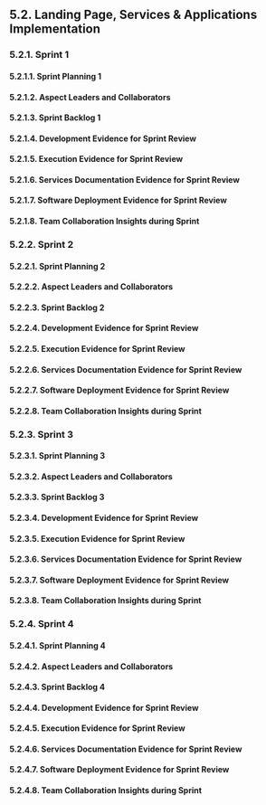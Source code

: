 ## 5.2. Landing Page, Services & Applications Implementation

### 5.2.1. Sprint 1

#### 5.2.1.1. Sprint Planning 1

#### 5.2.1.2. Aspect Leaders and Collaborators

#### 5.2.1.3. Sprint Backlog 1

#### 5.2.1.4. Development Evidence for Sprint Review

#### 5.2.1.5. Execution Evidence for Sprint Review

#### 5.2.1.6. Services Documentation Evidence for Sprint Review

#### 5.2.1.7. Software Deployment Evidence for Sprint Review

#### 5.2.1.8. Team Collaboration Insights during Sprint

<div style="page-break-before: always;"></div>

### 5.2.2. Sprint 2

#### 5.2.2.1. Sprint Planning 2

#### 5.2.2.2. Aspect Leaders and Collaborators

#### 5.2.2.3. Sprint Backlog 2

#### 5.2.2.4. Development Evidence for Sprint Review

#### 5.2.2.5. Execution Evidence for Sprint Review

#### 5.2.2.6. Services Documentation Evidence for Sprint Review

#### 5.2.2.7. Software Deployment Evidence for Sprint Review

#### 5.2.2.8. Team Collaboration Insights during Sprint

<div style="page-break-before: always;"></div>

### 5.2.3. Sprint 3

#### 5.2.3.1. Sprint Planning 3

#### 5.2.3.2. Aspect Leaders and Collaborators

#### 5.2.3.3. Sprint Backlog 3

#### 5.2.3.4. Development Evidence for Sprint Review

#### 5.2.3.5. Execution Evidence for Sprint Review

#### 5.2.3.6. Services Documentation Evidence for Sprint Review

#### 5.2.3.7. Software Deployment Evidence for Sprint Review

#### 5.2.3.8. Team Collaboration Insights during Sprint

<div style="page-break-before: always;"></div>

### 5.2.4. Sprint 4

#### 5.2.4.1. Sprint Planning 4

#### 5.2.4.2. Aspect Leaders and Collaborators

#### 5.2.4.3. Sprint Backlog 4

#### 5.2.4.4. Development Evidence for Sprint Review

#### 5.2.4.5. Execution Evidence for Sprint Review

#### 5.2.4.6. Services Documentation Evidence for Sprint Review

#### 5.2.4.7. Software Deployment Evidence for Sprint Review

#### 5.2.4.8. Team Collaboration Insights during Sprint

<div style="page-break-before: always;"></div>

